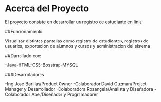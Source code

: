 # Acerca del Proyecto 
El proyecto consiste en desarrollar un registro de estudiante en linia 

##Funcionamiento 

Visualizar distintas pantallas como registro de estudiantes, registros de usuarios, exportacion de alumnos 
y cursos y administracion del sistema 

##Darrollado con:

-Java-HTML-CSS-Bosstrap-MYSQL

###Desarroladores

-Ing.Jose Barillas/Product Owner 
-Colaborador David Guzman/Project Manager y Desarrollador 
-Colaboradora Rosangela/Analista y Diseñadora 
-Colaborador Abel/Diseñador y Programadorer